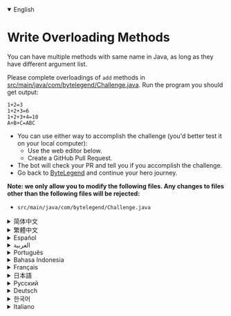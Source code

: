 <details open='true'>
<summary>English</summary>

# Write Overloading Methods

You can have multiple methods with same name in Java, as long as they have different argument list.

Please complete overloadings of `add` methods in [src/main/java/com/bytelegend/Challenge.java](https://github.com/ByteLegendQuest/java-write-overloading-methods/blob/main/src/main/java/com/bytelegend/Challenge.java). Run the program you should get output:

```
1+2=3
1+2+3=6
1+2+3+4=10
A+B+C=ABC
```

- You can use either way to accomplish the challenge (you'd better test it on your local computer):
  - Use the web editor below.
  - Create a GitHub Pull Request.
- The bot will check your PR and tell you if you accomplish the challenge.
- Go back to [ByteLegend](https://bytelegend.com) and continue your hero journey.


**Note: we only allow you to modify the following files.
Any changes to files other than the following files will be rejected:**

- `src/main/java/com/bytelegend/Challenge.java`
</details>
<details>
<summary>简体中文</summary>

# 编写<ruby>重载<rt>overload</rt></ruby>的方法

在Java中，你可以编写多个同名方法，只要他们的参数列表不同即可。

请在[src/main/java/com/bytelegend/Challenge.java](https://github.com/ByteLegendQuest/java-write-overloading-methods/blob/main/src/main/java/com/bytelegend/Challenge.java)中编写`add`方法的<ruby>重载<rt>overload</rt>，使之通过编译，且运行输出：

```
1+2=3
1+2+3=6
1+2+3+4=10
A+B+C=ABC
```

- 你可以使用任意一种方法完成挑战（最好先在自己的本地电脑上测试通过）：
  - 使用下面的网页编辑器。
  - 创建一个GitHub Pull Request。
- 机器人将会检查你的回答，告诉你是否通过了挑战。
- 回到[字节传说](https://bytelegend.com)，然后继续你的英雄旅程。


**注意：我们只允许您修改以下文件，任何对其他文件的修改都会被拒绝：**

- `src/main/java/com/bytelegend/Challenge.java`
</details>
<details>
<summary>繁體中文</summary>

<h1>寫重載方法</h1><p>在 Java 中可以有多個同名的方法，只要它們有不同的參數列表。</p><p>請<a href="https://github.com/ByteLegendQuest/java-write-overloading-methods/blob/main/src/main/java/com/bytelegend/Challenge.java" target="_blank">在 src/main/java/com/bytelegend/Challenge.java 中</a><code class="notranslate">add</code>方法的重載。運行程序你應該得到輸出：</p><pre class="notranslate"><code class="notranslate">1+2=3
1+2+3=6
1+2+3+4=10
A+B+C=ABC
</code></pre><ul><li>您可以使用任何一種方式來完成挑戰（最好在本地計算機上進行測試）：<ul><li>使用下面的網絡編輯器。</li><li>創建 GitHub 拉取請求。</li></ul></li><li>機器人將檢查您的 PR 並告訴您是否完成了挑戰。</li><li>回到<a href="https://bytelegend.com" target="_blank">ByteLegend</a> ，繼續你的英雄之旅。</li></ul><p><strong>注意：我們只允許您修改以下文件。對以下文件以外的文件的任何更改都將被拒絕：</strong></p><ul><li> <code class="notranslate">src/main/java/com/bytelegend/Challenge.java</code></li></ul></details>
<details>
<summary>Español</summary>

<h1>Escribir métodos de sobrecarga</h1><p> Puede tener varios métodos con el mismo nombre en Java, siempre que tengan una lista de argumentos diferente.</p><p> Complete las sobrecargas de los métodos <code class="notranslate">add</code> <a href="https://github.com/ByteLegendQuest/java-write-overloading-methods/blob/main/src/main/java/com/bytelegend/Challenge.java" target="_blank">en src / main / java / com / bytelegend / Challenge.java</a> . Ejecute el programa que debería obtener la salida:</p><pre class="notranslate"><code class="notranslate">1+2=3
1+2+3=6
1+2+3+4=10
A+B+C=ABC
</code></pre><ul><li>Puede usar cualquiera de las dos formas para lograr el desafío (será mejor que lo pruebe en su computadora local):<ul><li> Utilice el editor web a continuación.</li><li> Cree una solicitud de extracción de GitHub.</li></ul></li><li> El bot comprobará tus relaciones públicas y te dirá si logras el desafío.</li><li> Vuelve a <a href="https://bytelegend.com" target="_blank">ByteLegend</a> y continúa tu viaje de héroe.</li></ul><p> <strong>Nota: solo le permitimos modificar los siguientes archivos. Se rechazará cualquier cambio en archivos que no sean los siguientes:</strong></p><ul><li> <code class="notranslate">src/main/java/com/bytelegend/Challenge.java</code></li></ul></details>
<details>
<summary>العربية</summary>

<h1 style=";text-align:right;direction:rtl">اكتب طرق التحميل الزائد</h1><p style=";text-align:right;direction:rtl"> يمكن أن يكون لديك طرق متعددة بنفس الاسم في Java ، طالما أن لديهم قائمة وسيطات مختلفة.</p><p style=";text-align:right;direction:rtl"> يرجى إكمال التحميل الزائد لطرق <code class="notranslate">add</code> <a href="https://github.com/ByteLegendQuest/java-write-overloading-methods/blob/main/src/main/java/com/bytelegend/Challenge.java" target="_blank">في src / main / java / com / bytelegend / Challenge.java</a> . قم بتشغيل البرنامج الذي يجب أن تحصل على الإخراج:</p><pre class="notranslate" style=";text-align:right;direction:rtl"> <code class="notranslate">1+2=3
1+2+3=6
1+2+3+4=10
A+B+C=ABC
</code></pre><ul style=";text-align:right;direction:rtl"><li style=";text-align:right;direction:rtl">يمكنك استخدام أي من الطريقتين لإنجاز التحدي (من الأفضل اختباره على جهاز الكمبيوتر المحلي الخاص بك):<ul style=";text-align:right;direction:rtl"><li style=";text-align:right;direction:rtl"> استخدم محرر الويب أدناه.</li><li style=";text-align:right;direction:rtl"> إنشاء طلب سحب على GitHub.</li></ul></li><li style=";text-align:right;direction:rtl"> سيتحقق الروبوت من العلاقات العامة الخاصة بك ويخبرك إذا أنجزت التحدي.</li><li style=";text-align:right;direction:rtl"> ارجع إلى <a href="https://bytelegend.com" target="_blank">ByteLegend وتابع</a> رحلة بطلك.</li></ul><p style=";text-align:right;direction:rtl"> <strong>ملاحظة: نسمح لك فقط بتعديل الملفات التالية. سيتم رفض أي تغييرات يتم إجراؤها على الملفات بخلاف الملفات التالية:</strong></p><ul style=";text-align:right;direction:rtl"><li style=";text-align:right;direction:rtl"> <code class="notranslate">src/main/java/com/bytelegend/Challenge.java</code></li></ul></details>
<details>
<summary>Português</summary>

<h1>Escrever métodos de sobrecarga</h1><p> Você pode ter vários métodos com o mesmo nome em Java, contanto que eles tenham listas de argumentos diferentes.</p><p> Conclua as sobrecargas dos métodos <code class="notranslate">add</code> <a href="https://github.com/ByteLegendQuest/java-write-overloading-methods/blob/main/src/main/java/com/bytelegend/Challenge.java" target="_blank">em src / main / java / com / bytelegend / Challenge.java</a> . Execute o programa, você deve obter a saída:</p><pre class="notranslate"><code class="notranslate">1+2=3
1+2+3=6
1+2+3+4=10
A+B+C=ABC
</code></pre><ul><li>Você pode usar qualquer uma das formas para cumprir o desafio (é melhor você testá-lo em seu computador local):<ul><li> Use o editor da web abaixo.</li><li> Crie uma solicitação pull do GitHub.</li></ul></li><li> O bot verificará seu PR e lhe dirá se você cumpriu o desafio.</li><li> Volte para <a href="https://bytelegend.com" target="_blank">ByteLegend</a> e continue sua jornada de herói.</li></ul><p> <strong>Nota: nós apenas permitimos que você modifique os seguintes arquivos. Quaisquer alterações em arquivos que não sejam os seguintes serão rejeitadas:</strong></p><ul><li> <code class="notranslate">src/main/java/com/bytelegend/Challenge.java</code></li></ul></details>
<details>
<summary>Bahasa Indonesia</summary>

<h1>Tulis Metode Overloading</h1><p> Anda dapat memiliki beberapa metode dengan nama yang sama di Java, selama mereka memiliki daftar argumen yang berbeda.</p><p> Harap selesaikan kelebihan metode <code class="notranslate">add</code> <a href="https://github.com/ByteLegendQuest/java-write-overloading-methods/blob/main/src/main/java/com/bytelegend/Challenge.java" target="_blank">di src/main/Java/com/bytelegend/Challenge.java</a> . Jalankan program yang seharusnya Anda dapatkan:</p><pre class="notranslate"><code class="notranslate">1+2=3
1+2+3=6
1+2+3+4=10
A+B+C=ABC
</code></pre><ul><li>Anda dapat menggunakan salah satu cara untuk menyelesaikan tantangan (sebaiknya Anda mengujinya di komputer lokal Anda):<ul><li> Gunakan editor web di bawah ini.</li><li> Buat Permintaan Tarik GitHub.</li></ul></li><li> Bot akan memeriksa PR Anda dan memberi tahu Anda jika Anda menyelesaikan tantangan.</li><li> Kembali ke <a href="https://bytelegend.com" target="_blank">ByteLegend</a> dan lanjutkan perjalanan pahlawan Anda.</li></ul><p> <strong>Catatan: kami hanya mengizinkan Anda untuk mengubah file berikut. Setiap perubahan pada file selain file berikut akan ditolak:</strong></p><ul><li> <code class="notranslate">src/main/java/com/bytelegend/Challenge.java</code></li></ul></details>
<details>
<summary>Français</summary>

<h1>Méthodes de surcharge d&#39;écriture</h1><p> Vous pouvez avoir plusieurs méthodes avec le même nom en Java, tant qu&#39;elles ont une liste d&#39;arguments différente.</p><p> Veuillez compléter les surcharges des méthodes d&#39; <code class="notranslate">add</code> <a href="https://github.com/ByteLegendQuest/java-write-overloading-methods/blob/main/src/main/java/com/bytelegend/Challenge.java" target="_blank">dans src/main/java/com/bytelegend/Challenge.java</a> . Exécutez le programme que vous devriez obtenir :</p><pre class="notranslate"><code class="notranslate">1+2=3
1+2+3=6
1+2+3+4=10
A+B+C=ABC
</code></pre><ul><li>Vous pouvez utiliser l&#39;une ou l&#39;autre manière pour relever le défi (vous feriez mieux de le tester sur votre ordinateur local) :<ul><li> Utilisez l&#39;éditeur Web ci-dessous.</li><li> Créez une demande d&#39;extraction GitHub.</li></ul></li><li> Le bot vérifiera votre PR et vous dira si vous réussissez le défi.</li><li> Retournez à <a href="https://bytelegend.com" target="_blank">ByteLegend</a> et continuez votre voyage de héros.</li></ul><p> <strong>Remarque : nous vous permettons uniquement de modifier les fichiers suivants. Toute modification apportée aux fichiers autres que les fichiers suivants sera rejetée :</strong></p><ul><li> <code class="notranslate">src/main/java/com/bytelegend/Challenge.java</code></li></ul></details>
<details>
<summary>日本語</summary>

<h1>オーバーロードメソッドを書く</h1><p>引数リストが異なる限り、Javaで同じ名前のメソッドを複数持つことができます。</p><p> <a href="https://github.com/ByteLegendQuest/java-write-overloading-methods/blob/main/src/main/java/com/bytelegend/Challenge.java" target="_blank">src / main / java / com / bytelegend /Challenge.java</a> <code class="notranslate">add</code>メソッドのオーバーロードを完了してください。出力が得られるはずのプログラムを実行します。</p><pre class="notranslate"><code class="notranslate">1+2=3
1+2+3=6
1+2+3+4=10
A+B+C=ABC
</code></pre><ul><li>どちらの方法でもチャレンジを達成できます（ローカルコンピューターでテストすることをお勧めします）。<ul><li>以下のWebエディタを使用してください。</li><li> GitHubプルリクエストを作成します。</li></ul></li><li>ボットはPRをチェックし、チャレンジを達成したかどうかを通知します。</li><li> <a href="https://bytelegend.com" target="_blank">ByteLegendに</a>戻り、ヒーローの旅を続けてください。</li></ul><p><strong>注：変更できるのは次のファイルのみです。次のファイル以外のファイルへの変更は拒否されます。</strong></p><ul><li> <code class="notranslate">src/main/java/com/bytelegend/Challenge.java</code></li></ul></details>
<details>
<summary>Русский</summary>

<h1>Методы перегрузки записи</h1><p> У вас может быть несколько методов с одним и тем же именем в Java, если они имеют разный список аргументов.</p><p> Завершите перегрузку методов <code class="notranslate">add</code> <a href="https://github.com/ByteLegendQuest/java-write-overloading-methods/blob/main/src/main/java/com/bytelegend/Challenge.java" target="_blank">в src / main / java / com / bytelegend / Challenge.java</a> . Запустите программу, вы должны получить результат:</p><pre class="notranslate"><code class="notranslate">1+2=3
1+2+3=6
1+2+3+4=10
A+B+C=ABC
</code></pre><ul><li>Вы можете использовать любой способ решения задачи (лучше протестируйте его на своем локальном компьютере):<ul><li> Воспользуйтесь веб-редактором ниже.</li><li> Создайте запрос на извлечение GitHub.</li></ul></li><li> Бот проверит ваш PR и скажет, справитесь ли вы с задачей.</li><li> Вернитесь в <a href="https://bytelegend.com" target="_blank">ByteLegend</a> и продолжите свой путь героя.</li></ul><p> <strong>Примечание: мы разрешаем вам изменять только следующие файлы. Любые изменения в файлах, кроме следующих, будут отклонены:</strong></p><ul><li> <code class="notranslate">src/main/java/com/bytelegend/Challenge.java</code></li></ul></details>
<details>
<summary>Deutsch</summary>

<h1>Methoden zum Überladen schreiben</h1><p> Sie können in Java mehrere Methoden mit demselben Namen verwenden, solange sie unterschiedliche Argumentlisten haben.</p><p> Bitte vervollständigen Sie das Überladen von <code class="notranslate">add</code> Methoden in <a href="https://github.com/ByteLegendQuest/java-write-overloading-methods/blob/main/src/main/java/com/bytelegend/Challenge.java" target="_blank">src/main/java/com/bytelegend/Challenge.java</a> . Führen Sie das Programm aus, das Sie eine Ausgabe erhalten sollten:</p><pre class="notranslate"><code class="notranslate">1+2=3
1+2+3=6
1+2+3+4=10
A+B+C=ABC
</code></pre><ul><li>Sie können die Herausforderung auf beide Arten meistern (am besten testen Sie sie auf Ihrem lokalen Computer):<ul><li> Verwenden Sie den untenstehenden Web-Editor.</li><li> Erstellen Sie eine GitHub-Pull-Anfrage.</li></ul></li><li> Der Bot überprüft Ihre PR und teilt Ihnen mit, ob Sie die Herausforderung meistern.</li><li> Gehen Sie zurück zu <a href="https://bytelegend.com" target="_blank">ByteLegend</a> und setzen Sie Ihre Heldenreise fort.</li></ul><p> <strong>Hinweis: Wir erlauben Ihnen nur, die folgenden Dateien zu ändern. Alle Änderungen an Dateien, die nicht die folgenden Dateien sind, werden abgelehnt:</strong></p><ul><li> <code class="notranslate">src/main/java/com/bytelegend/Challenge.java</code></li></ul></details>
<details>
<summary>한국어</summary>

<h1>오버로딩 방법 작성</h1><p> 다른 인수 목록이 있는 한 Java에서 동일한 이름을 가진 여러 메소드를 가질 수 있습니다.</p><p> <a href="https://github.com/ByteLegendQuest/java-write-overloading-methods/blob/main/src/main/java/com/bytelegend/Challenge.java" target="_blank">src/main/java/com/bytelegend/Challenge.java</a> <code class="notranslate">add</code> 메소드의 오버로딩을 완료하십시오. 출력을 받아야 하는 프로그램을 실행합니다.</p><pre class="notranslate"><code class="notranslate">1+2=3
1+2+3=6
1+2+3+4=10
A+B+C=ABC
</code></pre><ul><li>두 가지 방법 중 하나를 사용하여 도전 과제를 수행할 수 있습니다(로컬 컴퓨터에서 테스트하는 것이 좋습니다).<ul><li> 아래 웹 편집기를 사용하십시오.</li><li> GitHub 풀 요청을 만듭니다.</li></ul></li><li> 봇은 PR을 확인하고 도전 과제를 달성했는지 알려줍니다.</li><li> <a href="https://bytelegend.com" target="_blank">ByteLegend로</a> 돌아가 영웅 여정을 계속하세요.</li></ul><p> <strong>참고: 다음 파일만 수정할 수 있습니다. 다음 파일 이외의 파일에 대한 모든 변경 사항은 거부됩니다.</strong></p><ul><li> <code class="notranslate">src/main/java/com/bytelegend/Challenge.java</code></li></ul></details>
<details>
<summary>Italiano</summary>

<h1>Scrivi metodi di sovraccarico</h1><p> Puoi avere più metodi con lo stesso nome in Java, purché abbiano un elenco di argomenti diverso.</p><p> Completa gli overload dei metodi <code class="notranslate">add</code> <a href="https://github.com/ByteLegendQuest/java-write-overloading-methods/blob/main/src/main/java/com/bytelegend/Challenge.java" target="_blank">in src/main/java/com/bytelegend/Challenge.java</a> . Esegui il programma che dovresti ottenere in output:</p><pre class="notranslate"><code class="notranslate">1+2=3
1+2+3=6
1+2+3+4=10
A+B+C=ABC
</code></pre><ul><li>Puoi utilizzare entrambi i modi per completare la sfida (farai meglio a testarlo sul tuo computer locale):<ul><li> Usa l&#39;editor web qui sotto.</li><li> Crea una richiesta pull GitHub.</li></ul></li><li> Il bot controllerà il tuo PR e ti dirà se hai portato a termine la sfida.</li><li> Torna su <a href="https://bytelegend.com" target="_blank">ByteLegend</a> e continua il tuo viaggio da eroe.</li></ul><p> <strong>Nota: ti permettiamo di modificare solo i seguenti file. Qualsiasi modifica ai file diversi dai seguenti file verrà rifiutata:</strong></p><ul><li> <code class="notranslate">src/main/java/com/bytelegend/Challenge.java</code></li></ul></details>